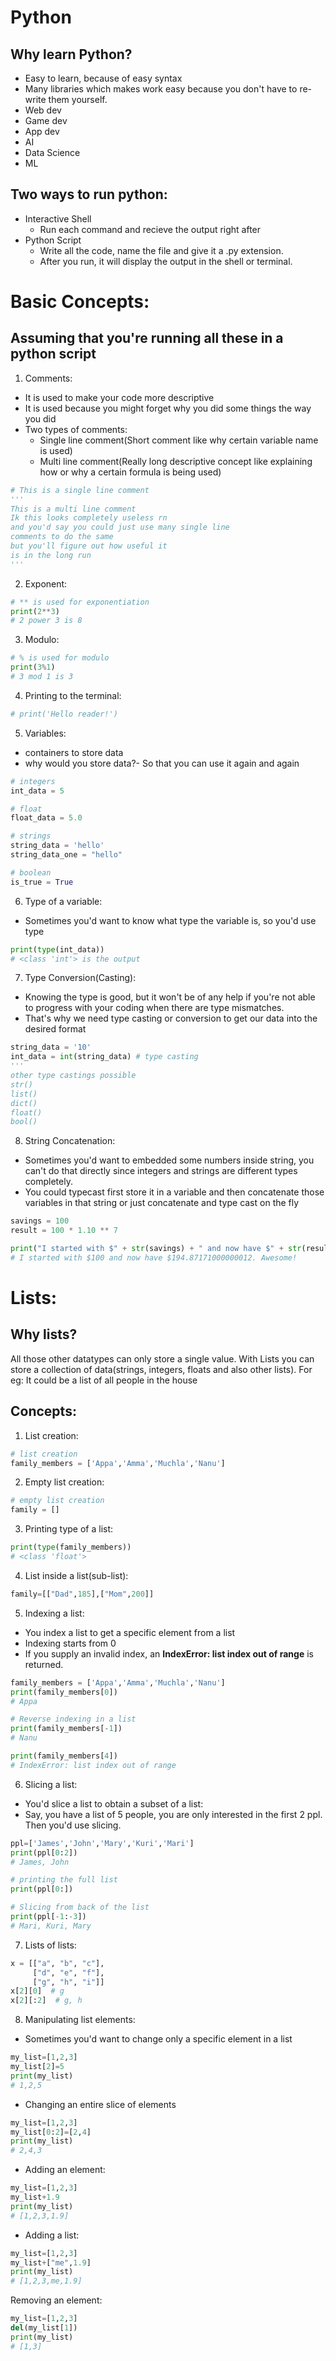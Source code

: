 # Python
## Why learn Python?
* Easy to learn, because of easy syntax
* Many libraries which makes work easy because you don't have to re-write them yourself.
* Web dev
* Game dev
* App dev
* AI
* Data Science
* ML

## Two ways to run python:
* Interactive Shell
    * Run each command and recieve the output right after
* Python Script
    * Write all the code, name the file and give it a .py extension.
    * After you run, it will display the output in the shell or terminal.

# Basic Concepts:
## Assuming that you're running all these in a python script 
1) Comments:
* It is used to make your code more descriptive
* It is used because you might forget why you did some things the way you did
* Two types of comments:
    * Single line comment(Short comment like why certain variable name is used)
    * Multi line comment(Really long descriptive concept like explaining how or why a certain formula is being used) 
```python
# This is a single line comment
'''
This is a multi line comment
Ik this looks completely useless rn
and you'd say you could just use many single line
comments to do the same 
but you'll figure out how useful it 
is in the long run 
'''
```
2) Exponent:
```python
# ** is used for exponentiation
print(2**3)
# 2 power 3 is 8
```

3) Modulo:
```python
# % is used for modulo
print(3%1)
# 3 mod 1 is 3
```

4) Printing to the terminal:
```python
# print('Hello reader!')
```

5) Variables:
* containers to store data
* why would you store data?- So that you can use it again and again
```python
# integers
int_data = 5

# float
float_data = 5.0

# strings
string_data = 'hello'
string_data_one = "hello"

# boolean
is_true = True
```

6) Type of a variable:
* Sometimes you'd want to know what type the variable is, so you'd use type
```python
print(type(int_data))
# <class 'int'> is the output
```

7) Type Conversion(Casting):
* Knowing the type is good, but it won't be of any help if you're not able to progress with your coding when there are type mismatches.
* That's why we need type casting or conversion to get our data into the desired format
```python
string_data = '10'
int_data = int(string_data) # type casting
'''
other type castings possible
str()
list()
dict()
float()
bool()
```

8) String Concatenation:
* Sometimes you'd want to embedded some numbers inside string, you can't do that directly since integers and strings are different types completely.
* You could typecast first store it in a variable and then concatenate those variables in that string or just concatenate and type cast on the fly
```python
savings = 100
result = 100 * 1.10 ** 7

print("I started with $" + str(savings) + " and now have $" + str(result) + ". Awesome!")
# I started with $100 and now have $194.87171000000012. Awesome!
```

# Lists:
## Why lists?
All those other datatypes can only store a single value.
With Lists you can store a collection of data(strings, integers, floats and also other lists). For eg: It could be a list of all people in the house

## Concepts:
1) List creation:
```python
# list creation
family_members = ['Appa','Amma','Muchla','Nanu']
```

2) Empty list creation:
```python
# empty list creation
family = []
```

3) Printing type of a list:
```python
print(type(family_members))
# <class 'float'>
```

4) List inside a list(sub-list):
```python
family=[["Dad",185],["Mom",200]]
```

5) Indexing a list:
* You index a list to get a specific element from a list
* Indexing starts from 0
* If you supply an invalid index, an **IndexError: list index out of range** is returned.
```python
family_members = ['Appa','Amma','Muchla','Nanu']
print(family_members[0])
# Appa

# Reverse indexing in a list
print(family_members[-1])
# Nanu

print(family_members[4])
# IndexError: list index out of range
```

6) Slicing a list:
* You'd slice a list to obtain a subset of a list:
* Say, you have a list of 5 people, you are only interested in the first 2 ppl. Then you'd use slicing.
```python
ppl=['James','John','Mary','Kuri','Mari']
print(ppl[0:2])
# James, John

# printing the full list
print(ppl[0:])

# Slicing from back of the list
print(ppl[-1:-3])
# Mari, Kuri, Mary 
```

7) Lists of lists:
```python
x = [["a", "b", "c"],
     ["d", "e", "f"],
     ["g", "h", "i"]]
x[2][0]  # g
x[2][:2]  # g, h
```

8) Manipulating list elements:
* Sometimes you'd want to change only a specific element in a list
```python
my_list=[1,2,3]
my_list[2]=5
print(my_list)
# 1,2,5
```
* Changing an entire slice of elements
```python
my_list=[1,2,3]
my_list[0:2]=[2,4]
print(my_list)
# 2,4,3
```
* Adding an element:
```python
my_list=[1,2,3]
my_list+1.9
print(my_list)
# [1,2,3,1.9]
```
* Adding a list:
```python
my_list=[1,2,3]
my_list+["me",1.9]
print(my_list)
# [1,2,3,me,1.9]
```
Removing an element:
```python
my_list=[1,2,3]
del(my_list[1])
print(my_list)
# [1,3]
```







